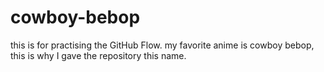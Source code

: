 # cowboy-bebop
this is for practising the GitHub Flow.
my favorite anime is cowboy bebop, this is why I gave the repository this name.
